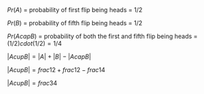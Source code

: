 $Pr(A)$ = probability of first flip being heads = $1/2$

$Pr(B)$ = probability of fifth flip being heads = $1/2$

$Pr(A cap B)$ = probability of both the first and fifth flip being heads = $(1/2) cdot (1/2) = 1/4$

$|A cup B| = |A|+|B|-|A cap B|$

$|A cup B| = frac{1}{2}+frac{1}{2}-frac{1}{4}$

$|A cup B| = frac{3}{4}$
